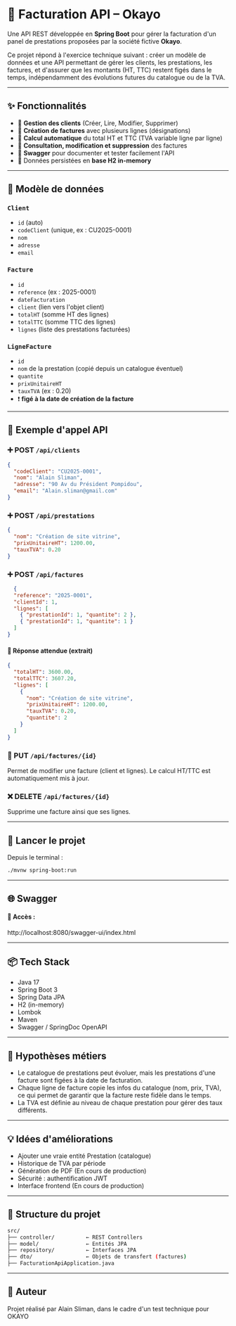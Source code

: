 # 💼 Facturation API – Okayo

Une API REST développée en **Spring Boot** pour gérer la facturation d'un panel de prestations proposées par la société fictive **Okayo**.

Ce projet répond à l'exercice technique suivant : créer un modèle de données et une API permettant de gérer les clients, les prestations, les factures, et d'assurer que les montants (HT, TTC) restent figés dans le temps, indépendamment des évolutions futures du catalogue ou de la TVA.

---

## ✨ Fonctionnalités

- 🔹 **Gestion des clients** (Créer, Lire, Modifier, Supprimer)
- 🔹 **Création de factures** avec plusieurs lignes (désignations)
- 🔹 **Calcul automatique** du total HT et TTC (TVA variable ligne par ligne)
- 🔹 **Consultation, modification et suppression** des factures
- 🔹 **Swagger** pour documenter et tester facilement l'API
- 🔹 Données persistées en **base H2 in-memory**

---

## 🧱 Modèle de données

### `Client`
- `id` (auto)
- `codeClient` (unique, ex : CU2025-0001)
- `nom`
- `adresse`
- `email`

### `Facture`
- `id`
- `reference` (ex : 2025-0001)
- `dateFacturation`
- `client` (lien vers l'objet client)
- `totalHT` (somme HT des lignes)
- `totalTTC` (somme TTC des lignes)
- `lignes` (liste des prestations facturées)

### `LigneFacture`
- `id`
- `nom` de la prestation (copié depuis un catalogue éventuel)
- `quantite`
- `prixUnitaireHT`
- `tauxTVA` (ex : 0.20)
- ❗ **figé à la date de création de la facture**

---

## 🧪 Exemple d'appel API

### ➕ POST `/api/clients`

```json
{
  "codeClient": "CU2025-0001",
  "nom": "Alain Sliman",
  "adresse": "90 Av du Président Pompidou",
  "email": "Alain.sliman@gmail.com"
}
```
### ➕ POST `/api/prestations`
```json
{
  "nom": "Création de site vitrine",
  "prixUnitaireHT": 1200.00,
  "tauxTVA": 0.20
}
```
### ➕ POST `/api/factures`
```json
  {
  "reference": "2025-0001",
  "clientId": 1,
  "lignes": [
    { "prestationId": 1, "quantite": 2 },
    { "prestationId": 1, "quantite": 1 }
  ]
}
```

#### 🧮 Réponse attendue (extrait)
```json
{
  "totalHT": 3600.00,
  "totalTTC": 3607.20,
  "lignes": [
    {
      "nom": "Création de site vitrine",
      "prixUnitaireHT": 1200.00,
      "tauxTVA": 0.20,
      "quantite": 2
    }
  ]
}
```

### 🔁 PUT `/api/factures/{id}`
Permet de modifier une facture (client et lignes). Le calcul HT/TTC est automatiquement mis à jour.

### ❌ DELETE `/api/factures/{id}`
Supprime une facture ainsi que ses lignes.

---

## 🚀 Lancer le projet

Depuis le terminal :
```bash
./mvnw spring-boot:run
```

---

## 🌐 Swagger

#### 📍 Accès :
http://localhost:8080/swagger-ui/index.html

---

## 📦 Tech Stack

- Java 17
- Spring Boot 3
- Spring Data JPA
- H2 (in-memory)
- Lombok
- Maven
- Swagger / SpringDoc OpenAPI

---

## 🧠 Hypothèses métiers

- Le catalogue de prestations peut évoluer, mais les prestations d'une facture sont figées à la date de facturation.
- Chaque ligne de facture copie les infos du catalogue (nom, prix, TVA), ce qui permet de garantir que la facture reste fidèle dans le temps.
- La TVA est définie au niveau de chaque prestation pour gérer des taux différents.

---

## 💡 Idées d'améliorations

- Ajouter une vraie entité Prestation (catalogue)
- Historique de TVA par période
- Génération de PDF (En cours de production)
- Sécurité : authentification JWT
- Interface frontend (En cours de production)

---

## 📁 Structure du projet

```bash
src/
├── controller/          ← REST Controllers
├── model/               ← Entités JPA
├── repository/          ← Interfaces JPA
├── dto/                 ← Objets de transfert (factures)
├── FacturationApiApplication.java
```

---

## 🙌 Auteur

Projet réalisé par Alain Sliman, dans le cadre d'un test technique pour OKAYO